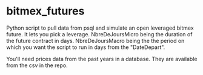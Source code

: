 # bitmex_futures

Python script to pull data from psql and simulate an open leveraged bitmex future. 
It lets you pick a leverage.
NbreDeJoursMicro being the duration of the future contract in days.
NbreDeJoursMacro being the the period on which you want the script to run in days from the "DateDepart".

You'll need prices data from the past years in a database. They are available from the csv in the repo.
